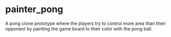 # painter_pong

A pong clone prototype where the players try to control more area than their opponent by painting the game board to their color with the pong ball.

